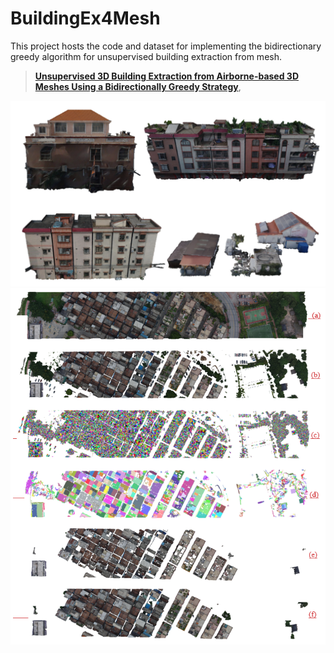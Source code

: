 # BuildingEx4Mesh

This project hosts the code and dataset for implementing the bidirectionary greedy algorithm for unsupervised building extraction from mesh.

> [**Unsupervised 3D Building Extraction from Airborne-based 3D Meshes Using a Bidirectionally Greedy Strategy**](https://1),  

![pipeline](demo/result1.png)
![pipeline](demo/result2.png)
